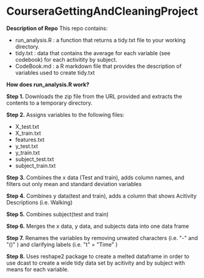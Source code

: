 CourseraGettingAndCleaningProject
=================================
**Description of Repo**
This repo contains:
- run_analysis.R : a function that returns a tidy.txt file to your working directory. 
- tidy.txt : data that contains the average for each variable (see codebook) for each activitity by subject.
- CodeBook.md : a R markdown file that provides the description of variables used to create tidy.txt

**How does run_analysis.R work?**

**Step 1.** Downloads the zip file from the URL provided and extracts the contents to a temporary directory. 

**Step 2.** Assigns variables to the following files:
- X_test.txt
- X_train.txt
- features.txt
- y_test.txt
- y_train.txt
- subject_test.txt
- subject_train.txt

**Step 3.** Combines the x data (Test and train), adds column names, and filters out only mean and standard deviation variables

**Step 4.** Combines y data(test and train), adds a column that shows Acitivity Descriptions (i.e. Walking)

**Step 5.** Combines subject(test and train)

**Step 6.** Merges the x data, y data, and subjects data into one data frame

**Step 7.** Renames the variables by removing unwated characters (i.e. "-" and "()" ) and clarifying labels (i.e. "t" = "Time" )

**Step 8.** Uses reshape2 package to create a melted dataframe in order to use dcast to create a wide tidy data set by acitivity
and by subject with means for each variable. 
